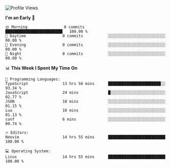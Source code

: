<!--START_SECTION:waka-->
![Profile Views](http://img.shields.io/badge/Profile%20Views-0-blue)

**I'm an Early 🐤** 

```text
🌞 Morning                8 commits           █████████████████████████   100.00 % 
🌆 Daytime                0 commits           ░░░░░░░░░░░░░░░░░░░░░░░░░   00.00 % 
🌃 Evening                0 commits           ░░░░░░░░░░░░░░░░░░░░░░░░░   00.00 % 
🌙 Night                  0 commits           ░░░░░░░░░░░░░░░░░░░░░░░░░   00.00 % 
```


📊 **This Week I Spent My Time On** 

```text
💬 Programming Languages: 
TypeScript               13 hrs 56 mins      ███████████████████████░░   93.34 % 
JavaScript               24 mins             █░░░░░░░░░░░░░░░░░░░░░░░░   02.77 % 
JSON                     10 mins             ░░░░░░░░░░░░░░░░░░░░░░░░░   01.15 % 
Lua                      10 mins             ░░░░░░░░░░░░░░░░░░░░░░░░░   01.13 % 
conf                     6 mins              ░░░░░░░░░░░░░░░░░░░░░░░░░   00.74 % 

🔥 Editors: 
Neovim                   14 hrs 55 mins      █████████████████████████   100.00 % 

💻 Operating System: 
Linux                    14 hrs 55 mins      █████████████████████████   100.00 % 
```


<!--END_SECTION:waka-->
